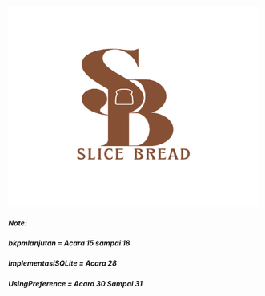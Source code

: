 <img src="logotim.png" alt="Deskripsi Gambar" width="500" height="400">

<h5>Note: </h5>
<h5>bkpmlanjutan = Acara 15 sampai 18</h5>
<h5>ImplementasiSQLite = Acara 28</h5>
<h5>UsingPreference = Acara 30 Sampai 31</h5>
